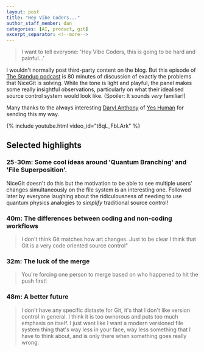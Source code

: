 ```yaml
---
layout: post
title: "Hey Vibe Coders..."
author_staff_member: dan
categories: [AI, product, git]
excerpt_separator: <!--more-->
---
```


<blockquote>I want to tell everyone: 'Hey Vibe Coders, this is going to be hard and painful...'</blockquote>

I wouldn't normally post third-party content on the blog. But this episode of [The Standup podcast](https://www.youtube.com/playlist?list=PL2Fq-K0QdOQiJpufsnhEd1z3xOv2JMHuk) is 80 minutes of discussion of exactly the problems that NiceGit is solving. While the tone is light and playful, the panel makes some really insightful observations, particularly on what their idealised source control system would look like. (Spoiler: It sounds _very_ familiar!)

Many thanks to the always interesting [Daryl Anthony](https://www.linkedin.com/in/darylantony/) of [Yes Human](https://yeshuman.io) for sending this my way.

{% include youtube.html video_id="t6qL_FbLArk" %}

<!--more-->

## Selected highlights

### 25-30m: Some cool ideas around 'Quantum Branching' and 'File Superposition'. 

NiceGit doesn't do this but the motivation to be able to see multiple users' changes simultaneously on the file system is an interesting one. Followed later by everyone laughing about the ridiculousness of needing to use quantum physics analogies to _simplify_ traditional source control! 

### 40m: The differences between coding and non-coding workflows

<blockquote>I don't think Git matches how art changes. Just to be clear I think that Git is a very code oriented source control" </blockquote>


### 32m: The luck of the merge

<blockquote>You're forcing one person to merge based on who happened to hit the push first!</blockquote>

### 48m: A better future

<blockquote>I don't have any specific distaste for Git, it's that I don't like version control in general. I think it is too ownorous and puts too much emphasis on itself. I just want like I want a modern versioned file system thing that's way less in your face, way less something that I have to think about, and is only there when something goes really wrong.</blockquote>